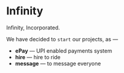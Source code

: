 # Infinity
Infinity, Incorporated. 

We have decided to `start` our projects, as —
* **ePay** — UPI enabled payments system
* **hire** — hire to ride
* **message** — to message everyone 
